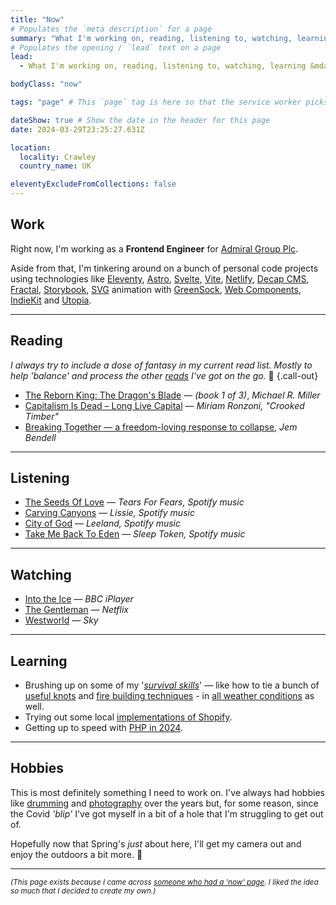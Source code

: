 ```yaml
---
title: "Now"
# Populates the `meta description` for a page
summary: "What I'm working on, reading, listening to, watching, learning, and some hobbies I'm enjoying at the moment."
# Populates the opening / `lead` text on a page
lead:
  - What I'm working on, reading, listening to, watching, learning &mdash; and some hobbies I'm enjoying at the moment.

bodyClass: "now"

tags: "page" # This `page` tag is here so that the service worker picks them up. These pages are picked up in the `mainnav` or `footernav` loops

dateShow: true # Show the date in the header for this page
date: 2024-03-29T23:25:27.631Z

location:
  locality: Crawley
  country_name: UK

eleventyExcludeFromCollections: false
---
```


## Work

Right now, I'm working as a **Frontend Engineer** for [Admiral Group Plc](https://www.admiralgroup.co.uk/).

Aside from that, I'm tinkering around on a bunch of personal code projects using technologies like [Eleventy](https://www.11ty.io/), [Astro](https://astro.build/), [Svelte](https://svelte.dev/), [Vite](https://vitejs.dev/), [Netlify](https://www.netlify.com/), [Decap CMS](https://decapcms.org/), [Fractal](https://fractal.build/), [Storybook](https://storybook.js.org/), [SVG](https://developer.mozilla.org/en-US/docs/Web/SVG) animation with [GreenSock](https://greensock.com/), [Web Components](https://developer.mozilla.org/en-US/docs/Web/Web_Components), [IndieKit](https://getindiekit.com/) and [Utopia](https://utopia.fyi/).

---

## Reading

*I always try to include a dose of fantasy in my current read list. Mostly to help 'balance' and process the other [reads](/reading) I've got on the go.* 😬 {.call-out}

* [The Reborn King: The Dragon's Blade](https://www.michaelrmiller.co.uk/therebornking) &mdash; *(book 1 of 3)*, *Michael R. Miller*
* [Capitalism Is Dead – Long Live Capital](https://crookedtimber.org/2024/03/25/capitalism-is-dead-long-live-capital/) &mdash; *Miriam Ronzoni, "Crooked Timber"*
* [Breaking Together &mdash; a freedom-loving response to collapse](https://jembendell.com/2023/04/08/breaking-together-a-freedom-loving-response-to-collapse/), *Jem Bendell*

---

## Listening

* [The Seeds Of Love](https://open.spotify.com/album/7DDzJCnzLdq6MhuRQlqx39?si=ydC1JvyOQGKRJ0jAIrokTQ) &mdash; *Tears For Fears, Spotify music*
* [Carving Canyons](https://open.spotify.com/album/1Zm0ejBiODh0THwGjkuv8m?si=0OU4FG1tRxShWO1D1ifmqA) &mdash; *Lissie, Spotify music*
* [City of God](https://open.spotify.com/album/6lmCotcDwtqlZskmdwBBau?si=t66Ve_aRSwOeyJCNbJA1nA) &mdash; *Leeland, Spotify music*
* [Take Me Back To Eden](https://open.spotify.com/album/1gjugH97doz3HktiEjx2vY?si=YKYifnuXSE23ytZ8Awg4-Q) &mdash; *Sleep Token, Spotify music*

---

## Watching

* [Into the Ice](https://www.bbc.co.uk/iplayer/episode/m001d7j2/into-the-ice) &mdash; *BBC iPlayer*
* [The Gentleman](https://www.imdb.com/title/tt13210838/) &mdash; *Netflix*
* [Westworld](https://www.imdb.com/title/tt0475784/) &mdash; *Sky*

---

## Learning

* Brushing up on some of my '*[survival skills](https://youtu.be/BFheNvvJGoQ)*' &mdash; like how to tie a bunch of [useful knots](https://youtu.be/kA48yzKYp3Q) and [fire building techniques](https://youtu.be/7v4twfXG2uY) - in [all weather conditions](https://youtu.be/QiYlEyvDbco) as well.
* Trying out some local [implementations of Shopify](https://youtu.be/WY9q2PVd2q4).
* Getting up to speed with [PHP in 2024](https://stitcher.io/blog/php-in-2024).

---

## Hobbies

This is most definitely something I need to work on. I've always had hobbies like [drumming](/photos/2016-11-22/photo_201611222058) and [photography](/photos) over the years but, for some reason, since the Covid *'blip'* I've got myself in a bit of a hole that I'm struggling to get out of.

Hopefully now that Spring's *just* about here, I'll get my camera out and enjoy the outdoors a bit more. 🙂

---

<small>*(This page exists because I came across [someone who had a 'now' page](https://nownownow.com/). I liked the idea so much that I decided to create my own.)*</small>
